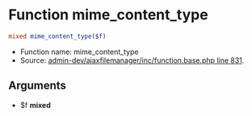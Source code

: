 Function mime_content_type
===========================





```php
mixed mime_content_type($f)
```

* Function name: mime_content_type
* Source: [admin-dev/ajaxfilemanager/inc/function.base.php line 831](https://github.com/PrestaShop/PrestaShop/blob/1.5.0.17/admin-dev/ajaxfilemanager/inc/function.base.php#L831).

Arguments
---------

* $f **mixed**

